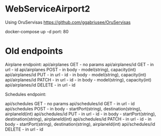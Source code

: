 # WebServiceAirport2

Using OruServisas https://github.com/ggabriusee/OruServisas

docker-compose up -d 
port: 80 

# Old endpoints
Airplane endpoint: 
api/airplanes GET - no params 
api/airplanes/id GET - in url - id 
api/airplanes POST - in body - model(string), capacity(int) 
api/airplanes/id PUT - in url - id - in body - model(string), capacity(int) 
api/airplanes/id PATCH - in url - id - in body - model(string), capacity(int) 
api/airplanes/id DELETE - in url - id 

Schedules endpoint: 

api/schedules GET - no params 
api/schedules/id GET - in url - id 
api/schedules POST - in body - startPort(string), destination(string), airplaneId(int) 
api/schedules/id PUT - in url - id - in body - startPort(string), destination(string), airplaneId(int) 
api/schedules/id PATCH - in url - id - in body - startPort(string), destination(string), airplaneId(int) 
api/schedules/id DELETE - in url - id 
